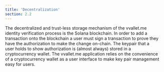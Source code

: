 ```yaml
---
title: 'Decentralization'
section: 2.2
---
```


The decentralized and trust-less storage mechanism of the vvallet.me identity verification process is the Solana blockchain. In order to add a transaction onto the blockchain a user must sign a transaction to prove they have the authorization to make the change on-chain. The keypair that a user holds to show authorization is (almost always) stored in a cryptocurrency wallet. The vvallet.me application relies on the convenience of a cryptocurrency wallet as a user interface to make key pair management easy for users. 